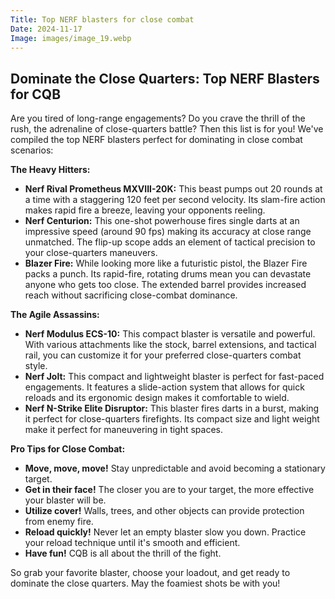 ```yaml
---
Title: Top NERF blasters for close combat
Date: 2024-11-17
Image: images/image_19.webp
---
```


## Dominate the Close Quarters: Top NERF Blasters for CQB

Are you tired of long-range engagements? Do you crave the thrill of the rush, the adrenaline of close-quarters battle? Then this list is for you! We've compiled the top NERF blasters perfect for dominating in close combat scenarios:

**The Heavy Hitters:**

* **Nerf Rival Prometheus MXVIII-20K:** This beast pumps out 20 rounds at a time with a staggering 120 feet per second velocity. Its slam-fire action makes rapid fire a breeze, leaving your opponents reeling.  
* **Nerf Centurion:**  This one-shot powerhouse fires single darts at an impressive speed (around 90 fps) making its accuracy at close range unmatched.  The flip-up scope adds an element of tactical precision to your close-quarters maneuvers. 
* **Blazer Fire:** While looking more like a futuristic pistol, the Blazer Fire packs a punch. Its rapid-fire, rotating drums mean you can devastate anyone who gets too close. The extended barrel provides increased reach without sacrificing close-combat dominance.

**The Agile Assassins:**

* **Nerf Modulus ECS-10:**  This compact blaster is versatile and powerful.  With various attachments like the stock, barrel extensions, and tactical rail, you can customize it for your preferred close-quarters combat style.
* **Nerf Jolt:** This compact and lightweight blaster is perfect for fast-paced engagements.  It features a slide-action system that allows for quick reloads and its ergonomic design makes it comfortable to wield.
* **Nerf N-Strike Elite Disruptor:**  This blaster fires darts in a burst, making it perfect for close-quarters firefights. Its compact size and light weight make it perfect for maneuvering in tight spaces.

**Pro Tips for Close Combat:**

* **Move, move, move!**  Stay unpredictable and avoid becoming a stationary target.
* **Get in their face!**  The closer you are to your target, the more effective your blaster will be.
* **Utilize cover!**  Walls, trees, and other objects can provide protection from enemy fire.
* **Reload quickly!**  Never let an empty blaster slow you down. Practice your reload technique until it's smooth and efficient.
* **Have fun!** CQB is all about the thrill of the fight.

So grab your favorite blaster, choose your loadout, and get ready to dominate the close quarters. May the foamiest shots be with you!



 
